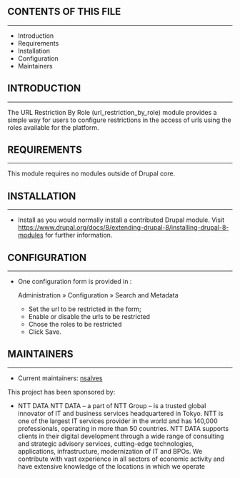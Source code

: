 ## CONTENTS OF THIS FILE
---------------------

 * Introduction
 * Requirements
 * Installation
 * Configuration
 * Maintainers


## INTRODUCTION
------------

The URL Restriction By Role (url_restriction_by_role) module provides a simple way for users to
configure restrictions in the access of urls using the roles available for the platform.

## REQUIREMENTS
------------

This module requires no modules outside of Drupal core.


## INSTALLATION
------------

 * Install as you would normally install a contributed Drupal module. Visit
   https://www.drupal.org/docs/8/extending-drupal-8/installing-drupal-8-modules
   for further information.


## CONFIGURATION
-------------

 * One configuration form is provided in :

   Administration » Configuration » Search and Metadata


   - Set the url to be restricted in the form;
   - Enable or disable the urls to be restricted
   - Chose the roles to be restricted
   - Click Save.

## MAINTAINERS
-----------

 * Current maintainers: [nsalves](https://www.drupal.org/u/nsalves)

This project has been sponsored by:
 * NTT DATA
    NTT DATA – a part of NTT Group – is a trusted global innovator of IT and business services headquartered in Tokyo.
    NTT is one of the largest IT services provider in the world and has 140,000 professionals, operating in more than 50 countries.
    NTT DATA supports clients in their digital development through a wide range of consulting and strategic advisory services, cutting-edge technologies, applications, infrastructure, modernization of IT and BPOs.
    We contribute with vast experience in all sectors of economic activity and have extensive knowledge of the locations in which we operate
